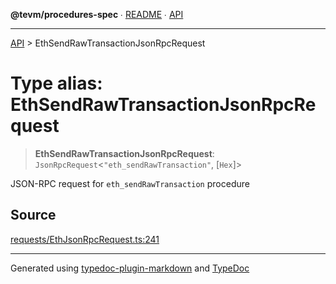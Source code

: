 **@tevm/procedures-spec** ∙ [README](../README.md) ∙ [API](../API.md)

***

[API](../API.md) > EthSendRawTransactionJsonRpcRequest

# Type alias: EthSendRawTransactionJsonRpcRequest

> **EthSendRawTransactionJsonRpcRequest**: `JsonRpcRequest`\<`"eth_sendRawTransaction"`, [`Hex`]\>

JSON-RPC request for `eth_sendRawTransaction` procedure

## Source

[requests/EthJsonRpcRequest.ts:241](https://github.com/evmts/tevm-monorepo/blob/main/core/procedures-spec/src/requests/EthJsonRpcRequest.ts#L241)

***
Generated using [typedoc-plugin-markdown](https://www.npmjs.com/package/typedoc-plugin-markdown) and [TypeDoc](https://typedoc.org/)
